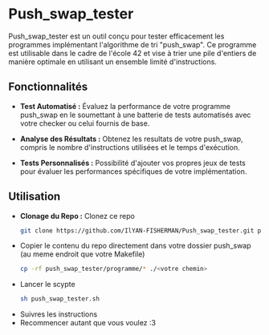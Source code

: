 # Push_swap_tester

Push_swap_tester est un outil conçu pour tester efficacement les programmes implémentant l'algorithme de tri "push_swap". Ce programme est utilisable dans le cadre de l'école 42 et vise à trier une pile d'entiers de manière optimale en utilisant un ensemble limité d'instructions.

## Fonctionnalités

- **Test Automatisé :** Évaluez la performance de votre programme push_swap en le soumettant à une batterie de tests automatisés avec votre checker ou celui fournis de base.
  
- **Analyse des Résultats :** Obtenez les resultats de votre push_swap, compris le nombre d'instructions utilisées et le temps d'exécution.

- **Tests Personnalisés :** Possibilité d'ajouter vos propres jeux de tests pour évaluer les performances spécifiques de votre implémentation.

## Utilisation
- **Clonage du Repo :** Clonez ce repo
  ```bash
  git clone https://github.com/IlYAN-FISHERMAN/Push_swap_tester.git push_swap_tester
- Copier le contenu du repo directement dans votre dossier push_swap (au meme endroit que votre Makefile)
  ```bash
  cp -rf push_swap_tester/programme/* ./<votre chemin>
- Lancer le scypte
  ```bash
  sh push_swap_tester.sh
- Suivres les instructions
- Recommencer autant que vous voulez :3
